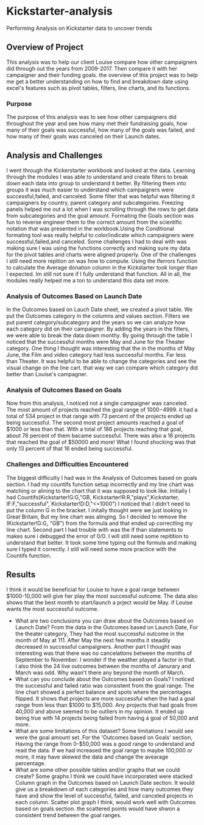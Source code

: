 # Kickstarter-analysis
Performing Analysis on Kickstarter data to uncover trends
## Overview of Project
This analysis was to help our client Louise compare how other campaigners did through out the years from 2009-2017. Then compare it with her campaigner and their funding goals. the overview of this project was to help me get a better understanding on how to find and breakdown date using excel's features such as pivot tables, filters, line charts, and its functions. 
### Purpose
The purpose of this analysis was to see how other campaigners did throughout the year and see how many met their fundraising goals, how many of their goals was successful, how many of the goals was failed, and how many of their goals was canceled on their Launch dates. 
## Analysis and Challenges
I went through the Kickerstarter workbook and looked at the data. Learning through the modules I was able to understand and create filters to break down each data into group to understand it better. By filtering them into groups it was much easier to understand which campaigners were successful,failed, and canceled. Some filter that was helpful was filtering it campaigners by country, parent category and subcategories.
Freezing panels helped me out a lot when I was scrolling through the rows to get data from subcategories and the goal amount. Formating the Goals section was fun to reverse engineer them to the correct amount from the scientific notation that was presented in the workbook.Using the Conditional formating tool was really helpful to color/indicate which campaigners were successful,failed,and canceled. Some challenges I had to deal with was making sure I was using the functions correctly and making sure my data for the pivot tables and charts were aligned properly. One of the challenges I still need more repition on was how to compute. Using the Iferrors function to calculate the Average donation column in the Kickstarter took longer than I expected. Im still not sure if I fully understand that function. All in all, the modules really helped me a ton to understand this data set more. 
### Analysis of Outcomes Based on Launch Date
In the Outcomes based on Lauch Date sheet, we created a pivot table. We put the Outcomes category in the columns and values section. Filters we put parent category/subcategory and the years so we can analyze how each category did on their campaigner. By adding the years in the filters, we were able to break the data down monthy. By going through the table I noticed that the successful months were May and June for the Theater category. One thing I thought was interesting that the in the months of May June, the Film and video category had less successful months. Far less than Theater. It was helpful to be able to change the categories and see the visual change on the line cart. that way we can compare which category did better than Louise's campagner. 
### Analysis of Outcomes Based on Goals
Now from this analysis, I noticed not a single campaigner was canceled. The most amount of projects reached the goal range of $1000-$4999. it had a total of 534 project in that range with 73 percent of the projects ended up being successful. The second most project amounts reached a goal of $1000 or less than that. With a total of 186 projects reaching that goal, about 76 percent of them bacame successful. There was also a 16 projects that reached the goal of $50000 and more! What I found shocking was that only 13 percent of that 16 ended being successful.  
### Challenges and Difficulties Encountered
The biggest difficulty I had was in the Analysis of Outcomes based on goals section. I had my countifs function setup incorrectly and my line chart was matching or alining to the chart that it was supposed to look like. Initially I had Countifs(Kickstarter!G:G,"GB, Kickstarter!R:R,"plays",Kickstarter, IF:F,"successful", Kickstarter!D:D,"<=1000") I noticed that I didn't need to put the column G in the bracket. I initally thought were we just looking in Great Britain, But my line chart was alinging. So I decided to remove the (Kickstarter!G:G, "GB") from the formula and that ended up correctling my line chart. Second part I had trouble with was the if than statements to makes sure i debugged the error of 0/0. I will still need some repitition to understand that better. It took some time typing out the formula and making sure I typed it correctly. I still will need some more practice with the Countifs function.  
## Results
I think it would be beneficial for Louise to have a goal range between $1000-10,000 will give her play the most successful outcome. The data also shows that the best month to start/launch a prject would be May. if Louise wants the most successful outcome. 
- What are two conclusions you can draw about the Outcomes based on Launch Date?
From the data in the Outcomes based on Launch Date, For the theater category, They had the most successful outcome in the month of May at 111. After May the next few months it steadily decreased in successful campaigners. Another part I thought was interesting was that there was no cancelations between the months of September to November. I wonder if the weather played a factor in that. I also think the 24 live outcomes between the months of Janurary and March was odd. Why wasn't there any beyond the month of March. 
- What can you conclude about the Outcomes based on Goals?
I noticed the successful and failed ratio was consistent from the goal range. The line chart showed a perfect balance and spots where the percentages flipped. It shows that projects are more successful when the had a goal range from less than $1000 to $15,000. Any projects that had goals from 40,000 and above seemed to be outliers in my opinion. It ended up being true with 14 projects being failed from having a goal of 50,000 and more. 
- What are some limitations of this dataset?
Some limitations I would see were the goal amount set. For the 'Outcomes based on Goals' section, Having the range from 0-$50,000 was a good range to understand and read the data. If we had increased the goal range to maybe 100,000 or more, it may have skewed the data and change the avearage percentage.
- What are some other possible tables and/or graphs that we could create?
Some graphs I think we could have incorporated were stacked Column graph in the Outcomes based on Launch Date section. It would give us a breakdown of each categories and how many outcomes they have and show the level of successful, failed, and canceled projects in each column. Scatter plot graph I think, would work well with Outcomes based on goals section. the scattered points would have shwon a consistent trend between the goal ranges. 

